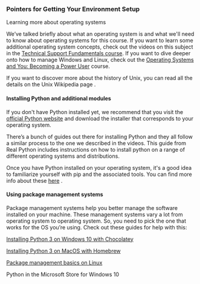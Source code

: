 ### Pointers for Getting Your Environment Setup
Learning more about operating systems

We’ve talked briefly about what an operating system is and what we'll need to know about operating systems for this course. If you want to learn some additional operating system concepts, check out the videos on this subject in the 
[Technical Support Fundamentals course](https://www.coursera.org/lecture/technical-support-fundamentals/module-introduction-I3n9l). If you want to dive deeper onto how to manage Windows and Linux, check out the 
[Operating Systems and You: Becoming a Power User](https://www.coursera.org/learn/os-power-user) course.

If you want to discover more about the history of Unix, you can read all the details on the Unix 
Wikipedia page
.

#### Installing Python and additional modules
If you don't have Python installed yet, we recommend that you visit the [official Python website](http://www.python.org/) and download the installer that corresponds to your operating system.

 There’s a bunch of guides out there for installing Python and they all follow a similar process to the one we described in the videos. This 
guide from Real Python
 includes instructions on how to install python on a range of different operating systems and distributions.

 Once you have Python installed on your operating system, it's a good idea to familiarize yourself with pip and the associated tools. You can find more info about these 
[here](https://packaging.python.org/guides/installing-using-pip-and-virtual-environments/)
.

#### Using package management systems
Package management systems help you better manage the software installed on your machine. These management systems vary a lot from operating system to operating system. So, you need to pick the one that works for the OS you’re using. Check out these guides for help with this: 

[Installing Python 3 on Windows 10 with Chocolatey](https://www.digitalocean.com/community/tutorials/how-to-install-python-3-and-set-up-a-local-programming-environment-on-windows-10)

[Installing Python 3 on MacOS with Homebrew](https://programwithus.com/learn/python/install-python3-mac)

[Package management basics on Linux](https://www.digitalocean.com/community/tutorials/package-management-basics-apt-yum-dnf-pkg)

Python in the Microsoft Store for Windows 10
